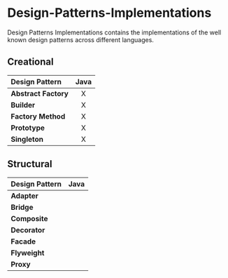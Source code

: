 # Design-Patterns-Implementations
Design Patterns Implementations contains the implementations of the well known design patterns across different languages.

## Creational

Design Pattern       | Java
:-------------------|:-----:
**Abstract Factory** | X
**Builder** | X
**Factory Method** | X
**Prototype** | X
**Singleton** | X

## Structural
Design Pattern       | Java
:-------------------|:-----:
**Adapter** |
**Bridge** |
**Composite** |
**Decorator** |
**Facade** |
**Flyweight** |
**Proxy** |
